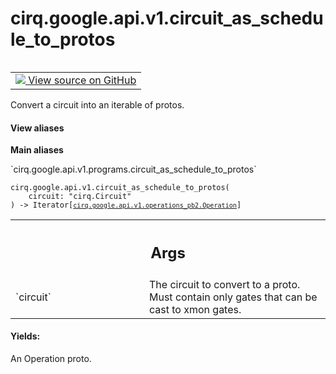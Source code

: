 <div itemscope itemtype="http://developers.google.com/ReferenceObject">
<meta itemprop="name" content="cirq.google.api.v1.circuit_as_schedule_to_protos" />
<meta itemprop="path" content="Stable" />
</div>

# cirq.google.api.v1.circuit_as_schedule_to_protos

<!-- Insert buttons and diff -->

<table class="tfo-notebook-buttons tfo-api" align="left">

<td>
  <a target="_blank" href="https://github.com/quantumlib/cirq/tree/master/cirq/google/api/v1/programs.py">
    <img src="https://www.tensorflow.org/images/GitHub-Mark-32px.png" />
    View source on GitHub
  </a>
</td>
</table>



Convert a circuit into an iterable of protos.

<section class="expandable">
  <h4 class="showalways">View aliases</h4>
  <p>
<b>Main aliases</b>
<p>`cirq.google.api.v1.programs.circuit_as_schedule_to_protos`</p>
</p>
</section>

<pre class="devsite-click-to-copy prettyprint lang-py tfo-signature-link">
<code>cirq.google.api.v1.circuit_as_schedule_to_protos(
    circuit: "cirq.Circuit"
) -> Iterator[<a href="../../../../cirq/google/api/v1/operations_pb2/Operation.md"><code>cirq.google.api.v1.operations_pb2.Operation</code></a>]
</code></pre>



<!-- Placeholder for "Used in" -->


<!-- Tabular view -->
 <table class="responsive fixed orange">
<colgroup><col width="214px"><col></colgroup>
<tr><th colspan="2"><h2 class="add-link">Args</h2></th></tr>

<tr>
<td>
`circuit`
</td>
<td>
The circuit to convert to a proto. Must contain only
gates that can be cast to xmon gates.
</td>
</tr>
</table>



#### Yields:

An Operation proto.
